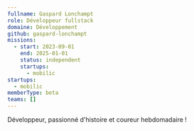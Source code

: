 ```yaml
---
fullname: Gaspard Lonchampt
role: Développeur fullstack
domaine: Développement
github: gaspard-lonchampt
missions:
  - start: 2023-09-01
    end: 2025-01-01
    status: independent
    startups:
      - mobilic
startups:
  - mobilic
memberType: beta
teams: []
---
```

Développeur, passionné d'histoire et coureur hebdomadaire !